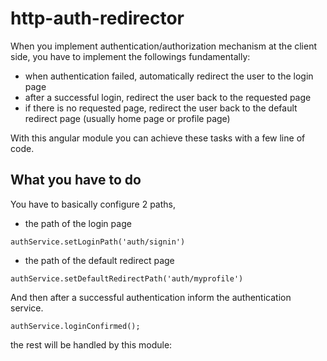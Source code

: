 http-auth-redirector
====================
When you implement authentication/authorization mechanism at the client side, you have to implement the followings fundamentally:
- when authentication failed, automatically redirect the user to the login page
- after a successful login, redirect the user back to the requested page
- if there is no requested page, redirect the user back to the default redirect page (usually home page or profile page)

With this angular module you can achieve these tasks with a few line of code.

## What you have to do

You have to basically configure 2 paths, 
- the path of the login page
```
authService.setLoginPath('auth/signin')
```
- the path of the default redirect page
```
authService.setDefaultRedirectPath('auth/myprofile')
```

And then after a successful authentication inform the authentication service.
```
authService.loginConfirmed();
```

the rest will be handled by this module:

